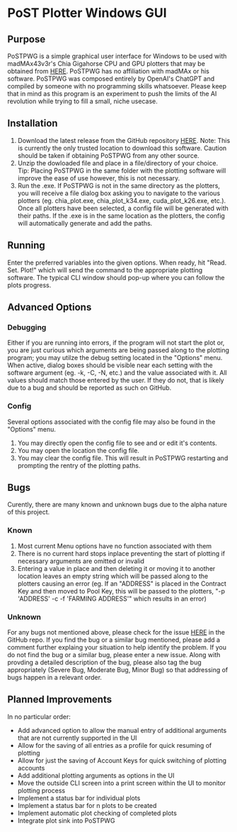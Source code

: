 # PoST Plotter Windows GUI                                                                                                                                                                                                                                             

## Purpose
PoSTPWG is a simple graphical user interface for Windows to be used with madMAx43v3r's Chia Gigahorse CPU and GPU plotters that may be obtained from [HERE](https://github.com/madMAx43v3r/chia-gigahorse). PoSTPWG has no affiliation with madMAx or his software. PoSTPWG was composed entirely by OpenAI's ChatGPT and compiled by someone with no programming skills whatsoever. Please keep that in mind as this program is an experiment to push the limits of the AI revolution while trying to fill a small, niche usecase.

## Installation
1. Download the latest release from the GitHub repository [HERE](https://github.com/hootie2121/PoST-Plotter-Windows-GUI/releases). Note: This is currently the only trusted location to download this software. Caution should be taken if obtaining PoSTPWG from any other source.
2. Unzip the dowloaded file and place in a file/directory of your choice. Tip: Placing PoSTPWG in the same folder with the plotting software will improve the ease of use however, this is not necessary.
3. Run the .exe. If PoSTPWG is not in the same directory as the plotters, you will receive a file dialog box asking you to navigate to the various plotters (eg. chia_plot.exe, chia_plot_k34.exe, cuda_plot_k26.exe, etc.). Once all plotters have been selected, a config file will be generated with their paths. If the .exe is in the same location as the plotters, the config will automatically generate and add the paths.

## Running
Enter the preferred variables into the given options. When ready, hit "Read. Set. Plot!" which will send the command to the appropriate plotting software. The typical CLI window should pop-up where you can follow the plots progress.

## Advanced Options
### Debugging
Either if you are running into errors, if the program will not start the plot or, you are just curious which arguments are being passed along to the plotting program; you may utilze the debug setting located in the "Options" menu. When active, dialog boxes should be visible near each setting with the software argument (eg. -k, -C, -N, etc.) and the value associated with it. All values should match those entered by the user. If they do not, that is likely due to a bug and should be reported as such on GitHub.
### Config
Several options associated with the config file may also be found in the "Options" menu. 
1. You may directly open the config file to see and or edit it's contents. 
2. You may open the location the config file.
3. You may clear the config file. This will result in PoSTPWG restarting and prompting the rentry of the plotting paths.

## Bugs
Curently, there are many known and unknown bugs due to the alpha nature of this project.
### Known
1. Most current Menu options have no function associated with them
2. There is no current hard stops inplace preventing the start of plotting if necessary arguments are omitted or invalid
3. Entering a value in place and then deleting it or moving it to another location leaves an empty string which will be passed along to the plotters causing an error (eg. If an "ADDRESS" is placed in the Contract Key and then moved to Pool Key, this will be passed to the plotters, "-p 'ADDRESS' -c  -f 'FARMING ADDRESS'" which results in an error)
### Unknown
For any bugs not mentioned above, please check for the issue [HERE](https://github.com/hootie2121/PoST-Plotter-Windows-GUI/issues) in the GitHub repo. If you find the bug or a similar bug mentioned, please add a comment further explaing your situation to help identify the problem. If you do not find the bug or a similar bug, please enter a new issue. Along with provding a detailed description of the bug, please also tag the bug appropriately (Severe Bug, Moderate Bug, Minor Bug) so that addressing of bugs happen in a relevant order.

## Planned Improvements
In no particular order:
- Add advanced option to allow the manual entry of additional arguments that are not currently supported in the UI
- Allow for the saving of all entries as a profile for quick resuming of plotting
- Allow for just the saving of Account Keys for quick switching of plotting accounts
- Add additional plotting arguments as options in the UI
- Move the outside CLI screen into a print screen within the UI to monitor plotting process
- Implement a status bar for individual plots
- Implement a status bar for n plots to be created
- Implement automatic plot checking of completed plots
- Integrate plot sink into PoSTPWG